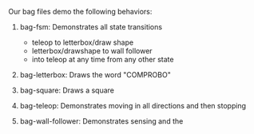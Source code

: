 Our bag files demo the following behaviors: 

1. bag-fsm: Demonstrates all state transitions
   * teleop to letterbox/draw shape
   * letterbox/drawshape to wall follower
   * into teleop at any time from any other state
  
        
2. bag-letterbox: Draws the word "COMPROBO"
       
3. bag-square: Draws a square
      
4. bag-teleop: Demonstrates moving in all directions and then stopping
        
5. bag-wall-follower: Demonstrates sensing and the
   
